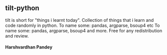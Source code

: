 ## tilt-python
tilt is short for "things i learnt today". Collection of things that i learn and code randomly in python. To name some: pandas, argparse, bsoup4 etc
To name some: pandas, argparse, bsoup4 and more. Free for any redistribution and review. 

#### Harshvardhan Pandey
